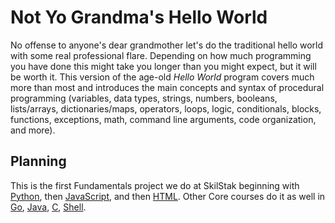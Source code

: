 # Not Yo Grandma's Hello World

No offense to anyone's dear grandmother let's do the traditional hello
world with some real professional flare. Depending on how much
programming you have done this might take you longer than you might
expect, but it will be worth it. This version of the age-old *Hello
World* program covers much more than most and introduces the main
concepts and syntax of procedural programming (variables, data
types, strings, numbers, booleans, lists/arrays, dictionaries/maps,
operators, loops, logic, conditionals, blocks, functions, exceptions,
math, command line arguments, code organization, and more).

## Planning

This is the first Fundamentals project we do at SkilStak beginning
with [Python](py), then [JavaScript](js), and then [HTML](html).
Other Core courses do it as well in [Go](go), [Java](java), [C](c),
[Shell](shell). 
